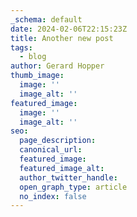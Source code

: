 ```yaml
---
_schema: default
date: 2024-02-06T22:15:23Z
title: Another new post
tags:
  - blog
author: Gerard Hopper
thumb_image:
  image: ''
  image_alt: ''
featured_image:
  image: ''
  image_alt: ''
seo:
  page_description:
  canonical_url:
  featured_image:
  featured_image_alt:
  author_twitter_handle:
  open_graph_type: article
  no_index: false
---
```

